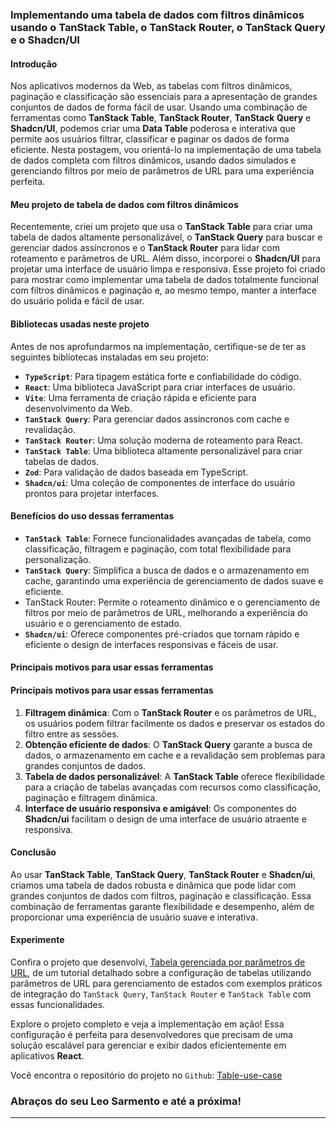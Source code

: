 ### Implementando uma tabela de dados com filtros dinâmicos usando o TanStack Table, o TanStack Router, o TanStack Query e o Shadcn/UI

#### Introdução

Nos aplicativos modernos da Web, as tabelas com filtros dinâmicos, paginação e classificação são essenciais para a apresentação de grandes conjuntos de dados de forma fácil de usar. Usando uma combinação de ferramentas como **TanStack Table**, **TanStack Router**, **TanStack Query** e **Shadcn/UI**, podemos criar uma **Data Table** poderosa e interativa que permite aos usuários filtrar, classificar e paginar os dados de forma eficiente. Nesta postagem, vou orientá-lo na implementação de uma tabela de dados completa com filtros dinâmicos, usando dados simulados e gerenciando filtros por meio de parâmetros de URL para uma experiência perfeita.

#### Meu projeto de tabela de dados com filtros dinâmicos

Recentemente, criei um projeto que usa o **TanStack Table** para criar uma tabela de dados altamente personalizável, o **TanStack Query** para buscar e gerenciar dados assíncronos e o **TanStack Router** para lidar com roteamento e parâmetros de URL. Além disso, incorporei o **Shadcn/UI** para projetar uma interface de usuário limpa e responsiva. Esse projeto foi criado para mostrar como implementar uma tabela de dados totalmente funcional com filtros dinâmicos e paginação e, ao mesmo tempo, manter a interface do usuário polida e fácil de usar.

#### Bibliotecas usadas neste projeto

Antes de nos aprofundarmos na implementação, certifique-se de ter as seguintes bibliotecas instaladas em seu projeto:

- **`TypeScript`**: Para tipagem estática forte e confiabilidade do código.
- **`React`**: Uma biblioteca JavaScript para criar interfaces de usuário.
- **`Vite`**: Uma ferramenta de criação rápida e eficiente para desenvolvimento da Web.
- **`TanStack Query`**: Para gerenciar dados assíncronos com cache e revalidação.
- **`TanStack Router`**: Uma solução moderna de roteamento para React.
- **`TanStack Table`**: Uma biblioteca altamente personalizável para criar tabelas de dados.
- **`Zod`**: Para validação de dados baseada em TypeScript.
- **`Shadcn/ui`**: Uma coleção de componentes de interface do usuário prontos para projetar interfaces.

#### Benefícios do uso dessas ferramentas

- **`TanStack Table`**: Fornece funcionalidades avançadas de tabela, como classificação, filtragem e paginação, com total flexibilidade para personalização.
- **`TanStack Query`**: Simplifica a busca de dados e o armazenamento em cache, garantindo uma experiência de gerenciamento de dados suave e eficiente.
- TanStack Router: Permite o roteamento dinâmico e o gerenciamento de filtros por meio de parâmetros de URL, melhorando a experiência do usuário e o gerenciamento de estado.
- **`Shadcn/ui`**: Oferece componentes pré-criados que tornam rápido e eficiente o design de interfaces responsivas e fáceis de usar.

#### Principais motivos para usar essas ferramentas

#### Principais motivos para usar essas ferramentas

1. **Filtragem dinâmica**: Com o **TanStack Router** e os parâmetros de URL, os usuários podem filtrar facilmente os dados e preservar os estados do filtro entre as sessões.
2. **Obtenção eficiente de dados**: O **TanStack Query** garante a busca de dados, o armazenamento em cache e a revalidação sem problemas para grandes conjuntos de dados.
3. **Tabela de dados personalizável**: A **TanStack Table** oferece flexibilidade para a criação de tabelas avançadas com recursos como classificação, paginação e filtragem dinâmica.
4. **Interface de usuário responsiva e amigável**: Os componentes do **Shadcn/ui** facilitam o design de uma interface de usuário atraente e responsiva.

#### Conclusão

Ao usar **TanStack Table**, **TanStack Query**, **TanStack Router** e **Shadcn/ui**, criamos uma tabela de dados robusta e dinâmica que pode lidar com grandes conjuntos de dados com filtros, paginação e classificação. Essa combinação de ferramentas garante flexibilidade e desempenho, além de proporcionar uma experiência de usuário suave e interativa.

#### Experimente

Confira o projeto que desenvolvi, [Tabela gerenciada por parâmetros de URL](https://tables.leosarmento.com), de um tutorial detalhado sobre a configuração de tabelas utilizando parâmetros de URL para gerenciamento de estados com exemplos práticos de integração do `TanStack Query`, `TanStack Router` e `TanStack Table` com essas funcionalidades.

Explore o projeto completo e veja a implementação em ação! Essa configuração é perfeita para desenvolvedores que precisam de uma solução escalável para gerenciar e exibir dados eficientemente em aplicativos **React**.

Você encontra o repositório do projeto no `Github`: [Table-use-case](https://github.com/LeonardoSarmento/table-use-case)

### Abraços do seu Leo Sarmento e até a próxima!

---
